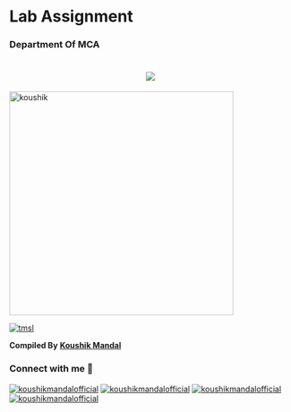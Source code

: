# Lab Assignment

<h3 align="left">Department Of MCA</h3>

<h1  align="center" href="https://github.com/DenverCoder1/readme-typing-svg"><img src="https://readme-typing-svg.herokuapp.com?font=Time+New+Roman&color=cyan&size=25&center=true&vCenter=true&width=600&height=100&lines=Hi+👋,+I'm+Koushik+Mandal;Please+_Don't+Copy+Pest+The Assignment,;I+Just+Upload+For+Your+Understanding"></h1>

<a href="https://www.ticollege.ac.in/" target="blank"><img align="center" src="https://media.licdn.com/dms/image/D5603AQFyft4jUv-P7Q/profile-displayphoto-shrink_800_800/0/1677033484333?e=1686787200&v=beta&t=TH1XU98TavbSJNfRk6qp2OSSnR4xpHLkdrK9Qa5d318" width="400" height="400" alt="koushik"/></a>

<a href="https://koushikmandal.bio.link/" target="blank"><img align="center" src="[https://encrypted-tbn0.gstatic.com/images?q=tbn:ANd9GcQZwcc06y4lGR8-_dz_ibD4oVEXKYRVsTl3PQ&usqp=CAU](https://avatars.githubusercontent.com/u/106190199?s=400&u=cc9268e351b9a41a7b19076111bafe743e5a5e93&v=4)" alt="tmsl"/></a>

**Compiled By** <a href="https://github.com/koushikmandalofficial" target="blank">**Koushik Mandal**</a>
<br/>
<h3 align="left">Connect with me 🤝</h3>
<p align="left">
<a href="https://www.linkedin.com/in/koushikmandalofficial/" target="blank"><img align="center" src="https://img.shields.io/badge/linkedin-%230077B5.svg?style=for-the-badge&logo=linkedin&logoColor=white" alt="koushikmandalofficial"/></a>
<a href="https://twitter.com/Koushik__Mandal" target="blank"><img align="center" src="https://img.shields.io/badge/Twitter-%231DA1F2.svg?style=for-the-badge&logo=Twitter&logoColor=white" alt="koushikmandalofficial"/></a>
<a href="https://www.facebook.com/koushikmandalofficial/" target="blank"><img align="center" src="https://img.shields.io/badge/Facebook-%231877F2.svg?style=for-the-badge&logo=Facebook&logoColor=white" alt="koushikmandalofficial"/></a>
<a href="https://www.instagram.com/koushikmandalofficial/" target="blank"><img align="center" src="https://img.shields.io/badge/Instagram-%23E4405F.svg?style=for-the-badge&logo=Instagram&logoColor=white" alt="koushikmandalofficial"/></a>
</p>
